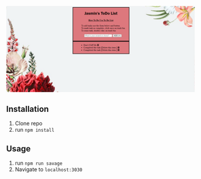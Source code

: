 ![ToDoList](public/toDoList.png)

## Installation

1. Clone repo
2. run `npm install`

## Usage

1. run `npm run savage`
2. Navigate to `localhost:3030`
